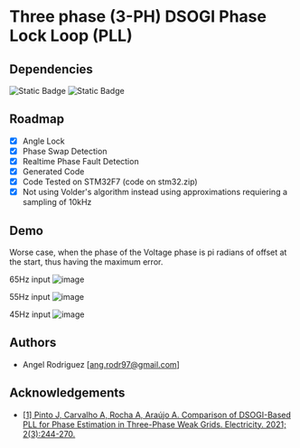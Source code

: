
#  Three phase (3-PH) DSOGI Phase Lock Loop (PLL) 



## Dependencies


![Static Badge](https://img.shields.io/badge/Matlab2023a-Requiered-red)
![Static Badge](https://img.shields.io/badge/build-STM32F7?style=flat&label=STM32F7)




## Roadmap

- [x]  Angle Lock
- [x]  Phase Swap Detection
- [x]  Realtime Phase Fault Detection
- [x]  Generated Code
- [x]  Code Tested on STM32F7 (code on stm32.zip)
- [x]  Not using Volder's algorithm instead using approximations requiering a sampling of 10kHz  

## Demo
Worse case, when the phase of the Voltage phase is pi radians of offset at the start, thus having the maximum error. 

65Hz input 
![image](https://github.com/user-attachments/assets/7559c034-e5eb-44b9-83ff-a9a808543a0d)

55Hz input
![image](https://github.com/user-attachments/assets/7c88165c-4e5b-4e19-8780-866d3a438f46)

45Hz input
![image](https://github.com/user-attachments/assets/5316a938-6ae5-4108-a774-b37587ab0b86)





## Authors

- Angel Rodriguez [ang.rodr97@gmail.com]
## Acknowledgements

 - [[1] Pinto J, Carvalho A, Rocha A, Araújo A. Comparison of DSOGI-Based PLL for Phase Estimation in Three-Phase Weak Grids. Electricity. 2021; 2(3):244-270. ](https://doi.org/10.3390/electricity2030015)



